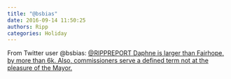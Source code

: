 ```yaml
---
title: "@bsbias"
date: 2016-09-14 11:50:25
authors: Ripp
categories: Holiday
---
```


 From Twitter user @bsbias:
<a href="https://twitter.com/RIPPREPORT/status/774385297937330176" rel="nofollow">@RIPPREPORT Daphne is larger than Fairhope, by more than 6k. Also, commissioners serve a defined term not at  the pleasure of the Mayor.</a>

